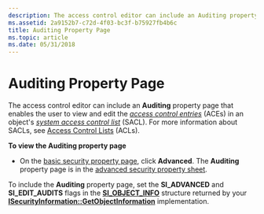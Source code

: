 ```yaml
---
description: The access control editor can include an Auditing property page that enables the user to view and edit the access control entries (ACEs) in an objects system access control list (SACL). For more information about SACLs, see Access Control Lists (ACLs).
ms.assetid: 2a9152b7-c72d-4f03-bc3f-b75927fb4b6c
title: Auditing Property Page
ms.topic: article
ms.date: 05/31/2018
---
```


# Auditing Property Page

The access control editor can include an **Auditing** property page that enables the user to view and edit the [*access control entries*](/windows/desktop/SecGloss/a-gly) (ACEs) in an object's [*system access control list*](/windows/desktop/SecGloss/s-gly) (SACL). For more information about SACLs, see [Access Control Lists](access-control-lists.md) (ACLs).

**To view the Auditing property page**

-   On the [basic security property page](basic-security-property-page.md), click **Advanced**. The **Auditing** property page is in the [advanced security property sheet](advanced-security-property-sheet.md).

To include the **Auditing** property page, set the **SI\_ADVANCED** and **SI\_EDIT\_AUDITS** flags in the [**SI\_OBJECT\_INFO**](/windows/desktop/api/Aclui/ns-aclui-si_object_info) structure returned by your [**ISecurityInformation::GetObjectInformation**](/windows/win32/api/aclui/nf-aclui-isecurityinformation-getobjectinformation) implementation.

 

 
